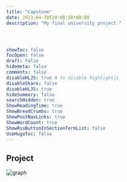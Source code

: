 ```yaml
---
title: "Capstone"
date: 2023-04-30T20:08:50+00:00
description: "My final university project."




showToc: false
TocOpen: false
draft: false
hidemeta: false
comments: false
disableHLJS: true # to disable highlightjs
disableShare: false
disableHLJS: true
hideSummary: false
searchHidden: true
ShowReadingTime: true
ShowBreadCrumbs: true
ShowPostNavLinks: true
ShowWordCount: true
ShowRssButtonInSectionTermList: false
UseHugoToc: false
---
```

## Project 

![graph](https://github.com/gothinkster/realworld/raw/main/diagram.svg)
